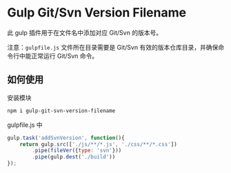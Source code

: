 Gulp Git/Svn Version Filename
=====================


此 gulp 插件用于在文件名中添加对应 Git/Svn 的版本号。

注意：`gulpfile.js` 文件所在目录需要是 Git/Svn 有效的版本仓库目录，并确保命令行中能正常运行 Git/Svn 命令。

如何使用
----------

安装模块

```bash
npm i gulp-git-svn-version-filename
```

gulpfile.js 中

```js
gulp.task('addSvnVersion', function(){
	return gulp.src(['./js/**/*.js', './css/**/*.css'])
		.pipe(fileVer({type: 'svn'}))
		.pipe(gulp.dest('./build'))
});
```

